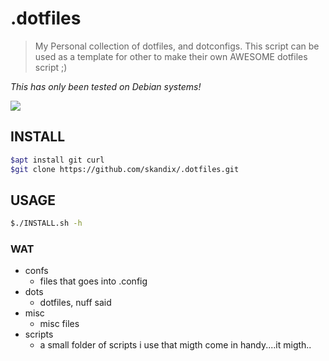 # .dotfiles
> My Personal collection of dotfiles, and dotconfigs.
> This script can be used as a template for other to make their own AWESOME dotfiles script ;)

*This has only been tested on Debian systems!*

![](https://loot.datapor.no/49886faf-cc4f-4211-975b-995308f41346.jpg)


## INSTALL
```bash
$apt install git curl
$git clone https://github.com/skandix/.dotfiles.git
```

## USAGE
```bash 
$./INSTALL.sh -h
```

### WAT
* confs
	* files that goes into .config
* dots
	* dotfiles, nuff said
* misc
	* misc files
* scripts
	* a small folder of scripts i use that migth come in handy....it migth..
